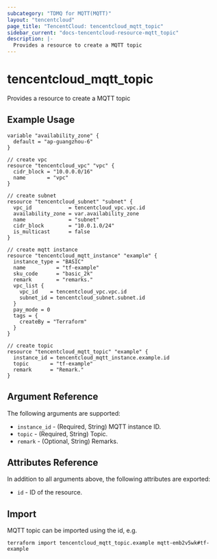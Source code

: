 ```yaml
---
subcategory: "TDMQ for MQTT(MQTT)"
layout: "tencentcloud"
page_title: "TencentCloud: tencentcloud_mqtt_topic"
sidebar_current: "docs-tencentcloud-resource-mqtt_topic"
description: |-
  Provides a resource to create a MQTT topic
---
```


# tencentcloud_mqtt_topic

Provides a resource to create a MQTT topic

## Example Usage

```hcl
variable "availability_zone" {
  default = "ap-guangzhou-6"
}

// create vpc
resource "tencentcloud_vpc" "vpc" {
  cidr_block = "10.0.0.0/16"
  name       = "vpc"
}

// create subnet
resource "tencentcloud_subnet" "subnet" {
  vpc_id            = tencentcloud_vpc.vpc.id
  availability_zone = var.availability_zone
  name              = "subnet"
  cidr_block        = "10.0.1.0/24"
  is_multicast      = false
}

// create mqtt instance
resource "tencentcloud_mqtt_instance" "example" {
  instance_type = "BASIC"
  name          = "tf-example"
  sku_code      = "basic_2k"
  remark        = "remarks."
  vpc_list {
    vpc_id    = tencentcloud_vpc.vpc.id
    subnet_id = tencentcloud_subnet.subnet.id
  }
  pay_mode = 0
  tags = {
    createBy = "Terraform"
  }
}

// create topic
resource "tencentcloud_mqtt_topic" "example" {
  instance_id = tencentcloud_mqtt_instance.example.id
  topic       = "tf-example"
  remark      = "Remark."
}
```

## Argument Reference

The following arguments are supported:

* `instance_id` - (Required, String) MQTT instance ID.
* `topic` - (Required, String) Topic.
* `remark` - (Optional, String) Remarks.

## Attributes Reference

In addition to all arguments above, the following attributes are exported:

* `id` - ID of the resource.




## Import

MQTT topic can be imported using the id, e.g.

```
terraform import tencentcloud_mqtt_topic.example mqtt-emb2v5wk#tf-example
```

